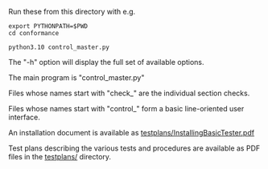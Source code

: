 Run these from this directory with e.g.
```
export PYTHONPATH=$PWD
cd conformance

python3.10 control_master.py
```
The "-h" option will display the full set of available options.

The main program is "control_master.py"

Files whose names start with "check_" are the individual section checks.

Files whose names start with "control_" form a basic line-oriented user interface.

An installation document is available as [testplans/InstallingBasicTester.pdf](testplans/InstallingBasicTester.pdf)

Test plans describing the various tests and procedures are available as PDF files in the [testplans/](testplans/) directory.

